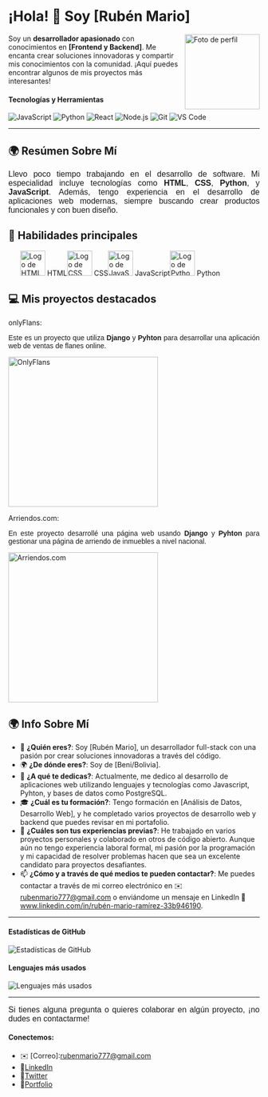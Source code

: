 # ¡Hola! 👋 Soy [Rubén Mario]

<img src="https://github.com/user-attachments/assets/651830df-0ca3-46a7-bf3e-f61b2d0e1a1b" alt="Foto de perfil" align="right" width="150px"/>

Soy un **desarrollador apasionado** con conocimientos en **[Frontend y Backend]**. Me encanta crear soluciones innovadoras y compartir mis conocimientos con la comunidad. ¡Aquí puedes encontrar algunos de mis proyectos más interesantes!

#### Tecnologías y Herramientas
![JavaScript](https://img.shields.io/badge/-JavaScript-F7DF1E?logo=javascript&logoColor=black&style=for-the-badge)
![Python](https://img.shields.io/badge/-Python-3776AB?logo=python&logoColor=white&style=for-the-badge)
![React](https://img.shields.io/badge/-React-61DAFB?logo=react&logoColor=white&style=for-the-badge)
![Node.js](https://img.shields.io/badge/-Node.js-339933?logo=node.js&logoColor=white&style=for-the-badge)
![Git](https://img.shields.io/badge/-Git-F05032?logo=git&logoColor=white&style=for-the-badge)
![VS Code](https://img.shields.io/badge/-VS_Code-007ACC?logo=visual-studio-code&logoColor=white&style=for-the-badge)

---

## 🌍 **Resúmen Sobre Mí**

<p style="font-family: 'Arial'; font-size: 16px; text-align: justify;">
  Llevo poco tiempo trabajando en el desarrollo de software. 
  Mi especialidad incluye tecnologías como <strong>HTML</strong>, <strong>CSS</strong>, <strong>Python</strong>, 
  y <strong>JavaScript</strong>. Además, tengo experiencia en el desarrollo de aplicaciones web modernas, 
  siempre buscando crear productos funcionales y con buen diseño.
</p>

## 🚀 **Habilidades principales**
<ul style="display: flex; list-style: none;"> <li><img src="https://upload.wikimedia.org/wikipedia/commons/thumb/6/61/HTML5_logo_and_wordmark.svg/512px-HTML5_logo_and_wordmark.svg.png" alt="Logo de HTML" width="50px"/> HTML</li>   <li><img src="https://encrypted-tbn0.gstatic.com/images?q=tbn:ANd9GcQtSYqk5aKm893xwz9bikSapmBMxpIPBnGqi4cIgB0O8E50ooF6JzXzQDy1erHzVK4gf8w&usqp=CAU" alt="Logo de CSS" width="50px"/> CSS</li>   <li><img src="https://upload.wikimedia.org/wikipedia/commons/6/6a/JavaScript-logo.png" alt="Logo de JavaScript" width="50px"/> JavaScript</li> <li><img src="https://upload.wikimedia.org/wikipedia/commons/thumb/c/c3/Python-logo-notext.svg/1869px-Python-logo-notext.svg.png" alt="Logo de Python" width="50px"/> Python</li> </ul>

## 💻 **Mis proyectos destacados**

onlyFlans:
<p style="font-family: 'Arial'; font-size: 14px; text-align: justify;"> Este es un proyecto que utiliza <strong>Django</strong> y <strong>Pyhton</strong> para desarrollar una aplicación web de ventas de flanes online. </p> <img src="[https://github.com/XR-Ruben/onlyflans.git]" alt="OnlyFlans" width="300px"/>

Arriendos.com:
<p style="font-family: 'Arial'; font-size: 14px; text-align: justify;"> En este proyecto desarrollé una página web usando <strong>Django</strong> y <strong>Pyhton</strong> para gestionar una página de arriendo de inmuebles a nivel nacional. </p> <img src="https://github.com/XR-Ruben/PROJECT_M7.git" alt="Arriendos.com" width="300px"/>

## 🌍 **Info Sobre Mí**

- 👋 **¿Quién eres?**: Soy [Rubén  Mario], un desarrollador full-stack con una pasión por crear soluciones innovadoras a través del código.
- 🌍 **¿De dónde eres?**: Soy de [Beni/Bolivia].
- 💼 **¿A qué te dedicas?**: Actualmente, me dedico al desarrollo de aplicaciones web utilizando lenguajes y tecnologías como Javascript, Pyhton, y bases de datos como PostgreSQL.
- 🎓 **¿Cuál es tu formación?**: Tengo formación en [Análisis de Datos, Desarrollo Web], y he completado varios proyectos de desarrollo web y backend que puedes revisar en mi portafolio.
- 🔧 **¿Cuáles son tus experiencias previas?**: He trabajado en varios proyectos personales y colaborado en otros de código abierto. Aunque aún no tengo experiencia laboral formal, mi pasión por la programación y mi capacidad de resolver problemas hacen que sea un excelente candidato para proyectos desafiantes.
- 📫 **¿Cómo y a través de qué medios te pueden contactar?**: Me puedes contactar a través de mi correo electrónico en ✉️ rubenmario777@gmail.com o enviándome un mensaje en LinkedIn 💼 www.linkedin.com/in/rubén-mario-ramírez-33b946190.


---

#### Estadísticas de GitHub
![Estadísticas de GitHub](https://github-readme-stats.vercel.app/api?username=tuusuario&show_icons=true&theme=radical)

#### Lenguajes más usados
![Lenguajes más usados](https://github-readme-stats.vercel.app/api/top-langs/?username=tuusuario&layout=compact&theme=radical)

---

<p style="font-family: 'Arial'; font-size: 16px; text-align: justify;">
   Si tienes alguna pregunta o quieres colaborar en algún proyecto, ¡no dudes en contactarme!
</p>

#### Conectemos:
- ✉️ [Correo]:rubenmario777@gmail.com
- 💼[LinkedIn](https://www.linkedin.com/in/rubén-mario-ramírez-33b946190/)
- 💼[Twitter](https://twitter.com/@MARTECH_07)
- 💼[Portfolio](https://github.com/XR-Ruben)








<!--
**XR-Ruben/XR-Ruben** is a ✨ _special_ ✨ repository because its `README.md` (this file) appears on your GitHub profile.

Here are some ideas to get you started:

- 🔭 I’m currently working on ...
- 🌱 I’m currently learning ...
- 👯 I’m looking to collaborate on ...
- 🤔 I’m looking for help with ...
- 💬 Ask me about ...
- 📫 How to reach me: ...
- 😄 Pronouns: ...
- ⚡ Fun fact: ...
-->
